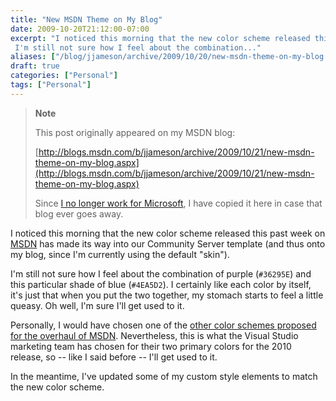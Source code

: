 ```yaml
---
title: "New MSDN Theme on My Blog"
date: 2009-10-20T21:12:00-07:00
excerpt: "I noticed this morning that the new color scheme released this past week on MSDN has made its way into our Community Server template (and thus onto my blog, since I'm currently using the default \"skin\"). 
 I'm still not sure how I feel about the combination..."
aliases: ["/blog/jjameson/archive/2009/10/20/new-msdn-theme-on-my-blog.aspx"]
draft: true
categories: ["Personal"]
tags: ["Personal"]
---
```


> **Note**
>
> This post originally appeared on my MSDN blog:
>
> [http://blogs.msdn.com/b/jjameson/archive/2009/10/21/new-msdn-theme-on-my-blog.aspx](http://blogs.msdn.com/b/jjameson/archive/2009/10/21/new-msdn-theme-on-my-blog.aspx)
>
> Since [I no longer work for Microsoft](/blog/jjameson/2011/09/02/last-day-with-microsoft), I have copied it here in case that blog ever goes away.

I noticed this morning that the new color scheme released this past week on [MSDN](http://msdn.microsoft.com/) has made its way into our Community Server template (and thus onto my blog, since I'm currently using the default "skin").

I'm still not sure how I feel about the combination of purple (`#36295E`) and this particular shade of blue (`#4EA5D2`). I certainly like each color by itself, it's just that when you put the two together, my stomach starts to feel a little queasy. Oh well, I'm sure I'll get used to it.

Personally, I would have chosen one of the [other color schemes proposed for the overhaul of MSDN](http://www.hanselman.com/blog/MSDNUpdatesAndRFCForYou.aspx). Nevertheless, this is what the Visual Studio marketing team has chosen for their two primary colors for the 2010 release, so -- like I said before -- I'll get used to it.

In the meantime, I've updated some of my custom style elements to match the new color scheme.


